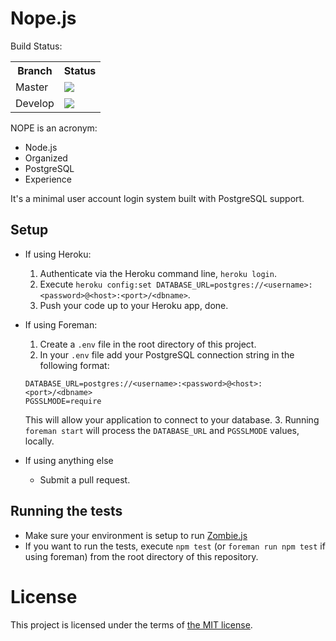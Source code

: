 Nope.js
====

Build Status:
<table>
    <tr>
        <th>Branch</th>
        <th>Status</th>
    </tr>
    <tr>
        <td>Master</td>
        <td>
            <img src="https://travis-ci.org/shakeelmohamed/Nope.js.png?branch=master" />
        </td>
    </tr>
    <tr>
        <td>Develop</td>
        <td>
            <img src="https://travis-ci.org/shakeelmohamed/Nope.js.png?branch=develop" />
        </td>
    </tr>
</table>

NOPE is an acronym:
* Node.js
* Organized
* PostgreSQL
* Experience

It's a minimal user account login system built with PostgreSQL support.

## Setup

* If using Heroku:
    1. Authenticate via the Heroku command line, `heroku login`.
    2. Execute `heroku config:set DATABASE_URL=postgres://<username>:<password>@<host>:<port>/<dbname>`.
    3. Push your code up to your Heroku app, done.

* If using Foreman:
    1. Create a `.env` file in the root directory of this project.
    2. In your `.env` file add your PostgreSQL connection string in the following format:
    
    ```
    DATABASE_URL=postgres://<username>:<password>@<host>:<port>/<dbname>
    PGSSLMODE=require
    ```

    This will allow your application to connect to your database.
    3. Running `foreman start` will process the `DATABASE_URL` and `PGSSLMODE` values, locally.

* If using anything else
    * Submit a pull request.

## Running the tests

* Make sure your environment is setup to run [Zombie.js](http://zombie.labnotes.org/#Infection)
* If you want to run the tests, execute `npm test` (or `foreman run npm test` if using foreman) from the root directory of this repository.

# License

This project is licensed under the terms of [the MIT license](LICENSE).